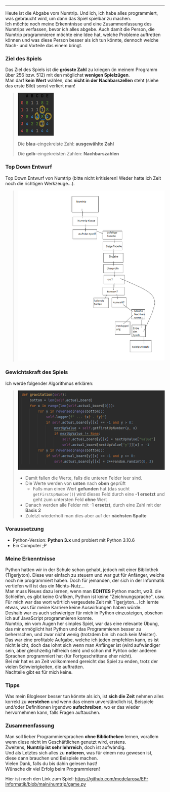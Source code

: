 ***
Heute ist die Abgabe vom Numtrip. Und ich, ich habe alles programmiert, was gebraucht wird, um dann das Spiel spielbar zu machen.\
Ich möchte noch meine Erkenntnisse und eine Zusammenfassung des Numtrips verfassen, bevor ich alles abgebe. Auch damit die Person, die Numtrip programmieren möchte eine Idee hat, welche Probleme auftretten können und was diese Person besser als ich tun könnte, dennoch welche Nach- und Vorteile das einem bringt. 
### Ziel des Spiels
Das Ziel des Spiels ist die **grösste Zahl** zu kriegen (in meinem Programm über 256 bzw. 512) mit den möglichst **wenigen Spielzügen**.\
Man darf **kein Wert** wählen, das **nicht in der Nachbarszellen** steht (siehe das erste Bild) sonst verliert man!

> ![NumtripBsp.png](NumtripBsp.png)
>
> Die **blau**-eingekreiste Zahl: **ausgewählte Zahl**
> 
> Die **gelb**-eingekreisten Zahlen: **Nachbarszahlen**

### Top Down Entwurf
Top Down Entwurf von Numtrip (bitte nicht kritisieren! Weder hatte ich Zeit noch die richtigen Werkzeuge...).
> ![Numtrip-Top-Down-Entwuf.png](Numtrip-Top-Down-Entwuf.png)

### Gewichtskraft des Spiels
Ich werde folgender Algorithmus erklären:
> ![gravitation.png](gravitation.png)
>- Damit fallen die Werte, falls die unteren Felder leer sind.
>  - Die Werte werden von **unten** nach **oben** geprüft
>    - Falls man einen Wert **gefunden** hat (das sucht `getFirstUpNumber()`) wird dieses Feld durch eine **-1 ersetzt** und geht zum untersten Feld **ohne** Wert
>  - Danach werden alle Felder mit -1 **ersetzt**, durch eine Zahl mit der **Basis 2**
>  - Zuletzt wiederholt man dies aber auf der **nächsten Spalte**

### Voraussetzung
- Python-Version: **Python 3.x** und probiert mit Python 3.10.6
- Ein Computer ;P

### Meine Erkenntnisse
Python hatten wir in der Schule schon gehabt, jedoch mit einer Bibliothek (Tigerjyton).
Diese war einfach zu steuern und war gut für Anfänger, welche noch nie programmiert haben. Doch für jemanden, der sich in der Informatik vertiefen will ist das ein Nichts-Nutz...\
Man muss Neues dazu lernen, wenn man **ECHTES** Python macht, wzB. die Schleifen, es gibt keine Grafiken, Python ist keine "Zeichnungsprache", usw. \
Für mich war das wort wörtlich vergeudete Zeit mit Tigerjyton... Ich lernte etwas, was für meine Karriere keine Auswirkungen haben würde. \
Deshalb war es auch schwieriger für mich in Python einzusteigen, obschon ich auf JavaScript programmieren konnte.\
Numtrip, ein vom Augen her simples Spiel, war das eine relevante Übung, das mir ermöglicht hat Python und das Programmieren besser zu beherrschen, und zwar nicht wenig (trotzdem bin ich noch kein Meister).\
Das war eine profitable Aufgabe, welche ich jeden empfehlen kann, es ist nicht leicht, doch das lohnt sich wenn man Anfänger ist (wird aufwändiger sein, aber gleichzeitig hilfreich sein) und schon mit Pyhton oder anderen Sprachen programmiert hat (für Fortgeschrittene eher nicht).\
Bei mir hat es an Zeit vollkommend gereicht das Spiel zu enden, trotz der vielen Schwierigkeiten, die auftratten.\
Nachteile gibt es für mich keine.
### Tipps
Was mein Blogleser besser tun könnte als ich, ist **sich die Zeit** nehmen alles korrekt zu **verstehen** und wenn das einem unverständlich ist, Beispiele  und/oder Definitionen irgendwo **aufschreiben**, wo er das wieder hervornehmen kann, falls Fragen auftauchen.

### Zusammenfassung
Man soll lieber Programmiersprachen **ohne Bibliotheken** lernen, vorallem wenn diese nicht im Geschäftlichen genutzt wird, erstens. \
Zweitens, **Numtrip ist sehr lehrreich**, doch ist aufwändig.\
Und als Letztes sich alles zu **notieren**, was für einem neu gewesen ist, diese dann brauchen und Beispiele machen. \
Vielen Dank, falls du bis dahin gelesen hast! \
Wünsche dir viel Erfolg beim Programmieren!

Hier ist noch den Link zum Spiel:
https://github.com/mcdelarosa/EF-Informatik/blob/main/numtrip/game.py